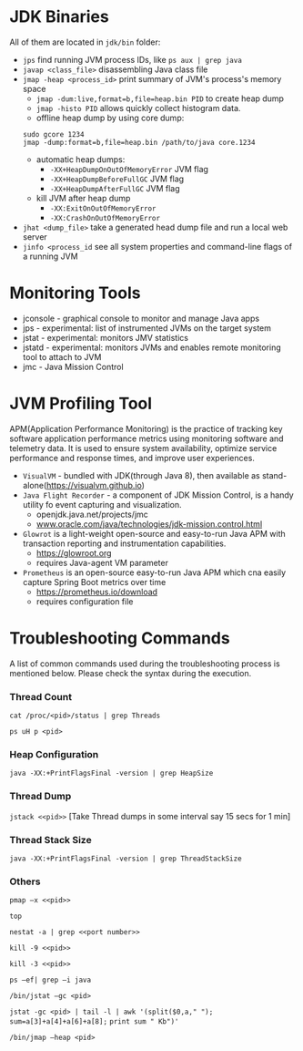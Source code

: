 # JDK Binaries
All of them are located in `jdk/bin` folder:
* `jps` find running JVM process IDs, like `ps aux | grep java`
* `javap <class_file>` disassembling Java class file
* `jmap -heap <process_id>` print summary of JVM's process's memory space
   * `jmap -dum:live,format=b,file=heap.bin PID` to create heap dump
   * `jmap -histo PID` allows quickly collect histogram data.
   * offline heap dump by using core dump:
  ```
  sudo gcore 1234
  jmap -dump:format=b,file=heap.bin /path/to/java core.1234
  ```
  * automatic heap dumps:
    * `-XX+HeapDumpOnOutOfMemoryError` JVM flag
    * `-XX+HeapDumpBeforeFullGC` JVM flag
    * `-XX+HeapDumpAfterFullGC` JVM flag
  * kill JVM after heap dump
    * `-XX:ExitOnOutOfMemoryError`
    * `-XX:CrashOnOutOfMemoryError`
* `jhat <dump_file>` take a generated head dump file and run a local web server
* `jinfo <process_id` see all system properties and command-line flags of a running JVM

# Monitoring Tools
* jconsole - graphical console to monitor and manage Java apps
* jps - experimental:  list of instrumented JVMs on the target system
* jstat - experimental: monitors JMV statistics
* jstatd - experimental: monitors JVMs and enables remote monitoring tool to attach to JVM
* jmc - Java Mission Control

# JVM Profiling Tool
APM(Application Performance Monitoring) is the practice of tracking key software application performance metrics using monitoring software and telemetry data. It is used to ensure system availability, optimize service performance and response times, and improve user experiences.
* `VisualVM` - bundled with JDK(through Java 8), then available as stand-alone(https://visualvm.github.io)
* `Java Flight Recorder` - a component of JDK Mission Control, is a handy utility fo event capturing and visualization.
  * openjdk.java.net/projects/jmc
  * www.oracle.com/java/technologies/jdk-mission.control.html
* `Glowrot` is a light-weight open-source and easy-to-run Java APM with transaction reporting and instrumentation capabilities.
  * https://glowroot.org
  * requires Java-agent VM parameter
* `Prometheus` is an open-source easy-to-run Java APM which cna easily capture Spring Boot metrics over time
  * https://prometheus.io/download
  * requires configuration file

# Troubleshooting Commands
A list of common commands used during the troubleshooting process is mentioned below. 
Please check the syntax during the execution.

### Thread Count  
`cat /proc/<pid>/status | grep Threads`

`ps uH p <pid>`

### Heap Configuration
`java -XX:+PrintFlagsFinal -version | grep HeapSize`

### Thread Dump
`jstack <<pid>>` [Take Thread dumps in some interval say 15 secs for 1 min]

### Thread Stack Size
`java -XX:+PrintFlagsFinal -version | grep ThreadStackSize`

### Others
`pmap –x <<pid>>`

`top`

`nestat -a | grep <<port number>>`

`kill -9 <<pid>>`

`kill -3 <<pid>>`

`ps –ef| grep –i java`

`/bin/jstat –gc <pid>`

`jstat -gc <pid> | tail -l | awk '(split($0,a," "); sum=a[3]+a[4]+a[6]+a[8];`
`print sum " Kb")'`

`/bin/jmap –heap <pid>`
